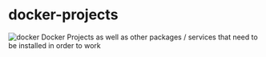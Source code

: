 # docker-projects

![docker](https://user-images.githubusercontent.com/71106886/167683726-a6df6b1d-2eb7-4375-9049-2c7fd3ce1bdc.jpg)
Docker Projects as well as other packages / services that need to be installed in order to work
